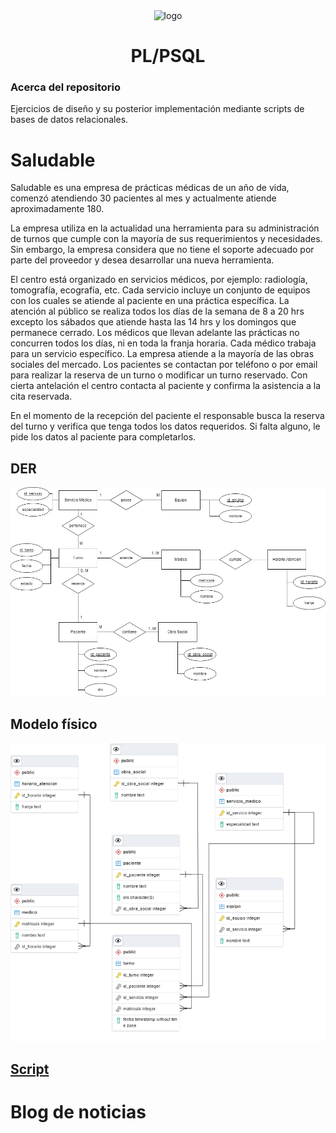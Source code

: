 <div align="center">
  <img src="https://download.logo.wine/logo/PostgreSQL/PostgreSQL-Logo.wine.png" alt="logo" width="200" height="auto" />
  <h1>PL/PSQL</h1>
</div>

### Acerca del repositorio

Ejercicios de diseño y su posterior implementación mediante scripts de bases de datos relacionales.

# Saludable

Saludable es una empresa de prácticas médicas de un año de vida, comenzó atendiendo 30 pacientes al mes y actualmente atiende aproximadamente 180.

La empresa utiliza en la actualidad una herramienta para su administración de turnos que cumple con la mayoría de sus requerimientos y necesidades. Sin embargo, la empresa considera que no tiene el soporte adecuado por parte del proveedor y desea desarrollar una nueva herramienta.

El centro está organizado en servicios médicos, por ejemplo: radiología, tomografía, ecografía, etc. Cada servicio incluye un conjunto de equipos con los cuales se atiende al paciente en una práctica específica. La atención al público se realiza todos los días de la semana de 8 a 20 hrs excepto los sábados que atiende hasta las 14 hrs y los domingos que permanece cerrado. Los médicos que llevan adelante las prácticas no concurren todos los días, ni en toda la franja horaria. Cada médico trabaja para un servicio específico. La empresa atiende a la mayoría de las obras sociales del mercado.
Los pacientes se contactan por teléfono o por email para realizar la reserva de un turno o modificar un turno reservado. Con cierta antelación el centro contacta al paciente y confirma la asistencia a la cita reservada.

En el momento de la recepción del paciente el responsable busca la reserva del turno y verifica que tenga todos los datos requeridos. Si falta alguno, le pide los datos al paciente para completarlos.

## DER

<img src="https://raw.githubusercontent.com/nicolas-palacio/pl-sql-practicas/main/Saludable/DER%20DIAGRAM.png" alt="DER" width="800px" height="auto" />

## Modelo físico

<img src="https://raw.githubusercontent.com/nicolas-palacio/pl-sql-practicas/main/Saludable/schema.png" alt="DER" width="800px" height="auto" />

## [Script](https://github.com/nicolas-palacio/pl-sql-practicas/blob/main/Saludable/script.sql)

# Blog de noticias
